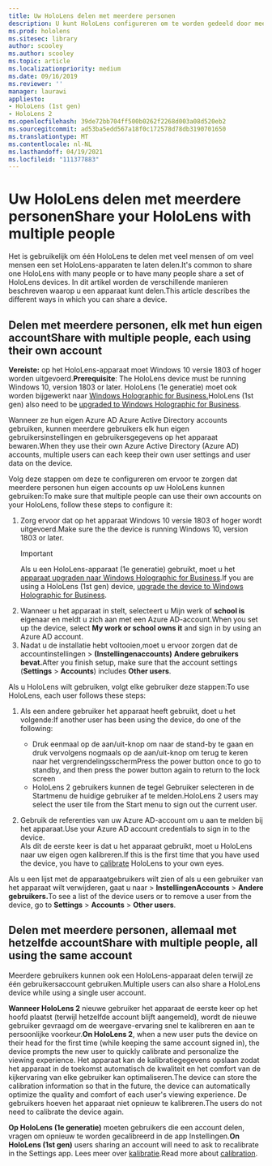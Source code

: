 ```yaml
---
title: Uw HoloLens delen met meerdere personen
description: U kunt HoloLens configureren om te worden gedeeld door meerdere Azure Active Directory-accounts of door meerdere gebruikers die één account gebruiken.
ms.prod: hololens
ms.sitesec: library
author: scooley
ms.author: scooley
ms.topic: article
ms.localizationpriority: medium
ms.date: 09/16/2019
ms.reviewer: ''
manager: laurawi
appliesto:
- HoloLens (1st gen)
- HoloLens 2
ms.openlocfilehash: 39de72bb704ff500b0262f2268d003a08d520eb2
ms.sourcegitcommit: ad53ba5edd567a18f0c172578d78db3190701650
ms.translationtype: MT
ms.contentlocale: nl-NL
ms.lasthandoff: 04/19/2021
ms.locfileid: "111377883"
---
```

# <a name="share-your-hololens-with-multiple-people"></a><span data-ttu-id="22cee-103">Uw HoloLens delen met meerdere personen</span><span class="sxs-lookup"><span data-stu-id="22cee-103">Share your HoloLens with multiple people</span></span>

<span data-ttu-id="22cee-104">Het is gebruikelijk om één HoloLens te delen met veel mensen of om veel mensen een set HoloLens-apparaten te laten delen.</span><span class="sxs-lookup"><span data-stu-id="22cee-104">It's common to share one HoloLens with many people or to have many people share a set of HoloLens devices.</span></span>  <span data-ttu-id="22cee-105">In dit artikel worden de verschillende manieren beschreven waarop u een apparaat kunt delen.</span><span class="sxs-lookup"><span data-stu-id="22cee-105">This article describes the different ways in which you can share a device.</span></span>

## <a name="share-with-multiple-people-each-using-their-own-account"></a><span data-ttu-id="22cee-106">Delen met meerdere personen, elk met hun eigen account</span><span class="sxs-lookup"><span data-stu-id="22cee-106">Share with multiple people, each using their own account</span></span>

<span data-ttu-id="22cee-107">**Vereiste:** op het HoloLens-apparaat moet Windows 10 versie 1803 of hoger worden uitgevoerd.</span><span class="sxs-lookup"><span data-stu-id="22cee-107">**Prerequisite**: The HoloLens device must be running Windows 10, version 1803 or later.</span></span>  <span data-ttu-id="22cee-108">HoloLens (1e generatie) moet ook worden bijgewerkt naar [Windows Holographic for Business.](hololens-upgrade-enterprise.md)</span><span class="sxs-lookup"><span data-stu-id="22cee-108">HoloLens (1st gen) also need to be [upgraded to Windows Holographic for Business](hololens-upgrade-enterprise.md).</span></span>

<span data-ttu-id="22cee-109">Wanneer ze hun eigen Azure AD Azure Active Directory accounts gebruiken, kunnen meerdere gebruikers elk hun eigen gebruikersinstellingen en gebruikersgegevens op het apparaat bewaren.</span><span class="sxs-lookup"><span data-stu-id="22cee-109">When they use their own Azure Active Directory (Azure AD) accounts, multiple users can each keep their own user settings and user data on the device.</span></span>

<span data-ttu-id="22cee-110">Volg deze stappen om deze te configureren om ervoor te zorgen dat meerdere personen hun eigen accounts op uw HoloLens kunnen gebruiken:</span><span class="sxs-lookup"><span data-stu-id="22cee-110">To make sure that multiple people can use their own accounts on your HoloLens, follow these steps to configure it:</span></span>

1. <span data-ttu-id="22cee-111">Zorg ervoor dat op het apparaat Windows 10 versie 1803 of hoger wordt uitgevoerd.</span><span class="sxs-lookup"><span data-stu-id="22cee-111">Make sure the the device is running Windows 10, version 1803 or later.</span></span>
   > [!IMPORTANT]
   > <span data-ttu-id="22cee-112">Als u een HoloLens-apparaat (1e generatie) gebruikt, moet u het [apparaat upgraden naar Windows Holographic for Business](hololens1-upgrade-enterprise.md).</span><span class="sxs-lookup"><span data-stu-id="22cee-112">If you are using a HoloLens (1st gen) device, [upgrade the device to Windows Holographic for Business](hololens1-upgrade-enterprise.md).</span></span>
1. <span data-ttu-id="22cee-113">Wanneer u het apparaat in stelt, selecteert u Mijn werk of **school is** eigenaar en meldt u zich aan met een Azure AD-account.</span><span class="sxs-lookup"><span data-stu-id="22cee-113">When you set up the device, select **My work or school owns it** and sign in by using an Azure AD account.</span></span>
1. <span data-ttu-id="22cee-114">Nadat u de installatie hebt voltooien,moet u ervoor zorgen dat de accountinstellingen  >  **(Instellingenaccounts)** **Andere gebruikers bevat.**</span><span class="sxs-lookup"><span data-stu-id="22cee-114">After you finish setup, make sure that the account settings (**Settings** > **Accounts**) includes **Other users**.</span></span>

<span data-ttu-id="22cee-115">Als u HoloLens wilt gebruiken, volgt elke gebruiker deze stappen:</span><span class="sxs-lookup"><span data-stu-id="22cee-115">To use HoloLens, each user follows these steps:</span></span>

1. <span data-ttu-id="22cee-116">Als een andere gebruiker het apparaat heeft gebruikt, doet u het volgende:</span><span class="sxs-lookup"><span data-stu-id="22cee-116">If another user has been using the device, do one of the following:</span></span>
   - <span data-ttu-id="22cee-117">Druk eenmaal op de aan/uit-knop om naar de stand-by te gaan en druk vervolgens nogmaals op de aan/uit-knop om terug te keren naar het vergrendelingsscherm</span><span class="sxs-lookup"><span data-stu-id="22cee-117">Press the power button once to go to standby, and then press the power button again to return to the lock screen</span></span>
   - <span data-ttu-id="22cee-118">HoloLens 2 gebruikers kunnen de tegel Gebruiker selecteren in de Startmenu de huidige gebruiker af te melden.</span><span class="sxs-lookup"><span data-stu-id="22cee-118">HoloLens 2 users may select the user tile from the Start menu to sign out the current user.</span></span>

1. <span data-ttu-id="22cee-119">Gebruik de referenties van uw Azure AD-account om u aan te melden bij het apparaat.</span><span class="sxs-lookup"><span data-stu-id="22cee-119">Use your Azure AD account credentials to sign in to the device.</span></span>  
    <span data-ttu-id="22cee-120">Als dit de eerste keer is dat u [](hololens-calibration.md) het apparaat gebruikt, moet u HoloLens naar uw eigen ogen kalibreren.</span><span class="sxs-lookup"><span data-stu-id="22cee-120">If this is the first time that you have used the device, you have to [calibrate](hololens-calibration.md) HoloLens to your own eyes.</span></span>

<span data-ttu-id="22cee-121">Als u een lijst met de apparaatgebruikers wilt zien of als u een gebruiker van het apparaat wilt verwijderen, gaat u naar  >  **InstellingenAccounts**  >  **Andere gebruikers.**</span><span class="sxs-lookup"><span data-stu-id="22cee-121">To see a list of the device users or to remove a user from the device, go to **Settings** > **Accounts** > **Other users**.</span></span>

## <a name="share-with-multiple-people-all-using-the-same-account"></a><span data-ttu-id="22cee-122">Delen met meerdere personen, allemaal met hetzelfde account</span><span class="sxs-lookup"><span data-stu-id="22cee-122">Share with multiple people, all using the same account</span></span>

<span data-ttu-id="22cee-123">Meerdere gebruikers kunnen ook een HoloLens-apparaat delen terwijl ze één gebruikersaccount gebruiken.</span><span class="sxs-lookup"><span data-stu-id="22cee-123">Multiple users can also share a HoloLens device while using a single user account.</span></span>

<span data-ttu-id="22cee-124">**Wanneer HoloLens 2** nieuwe gebruiker het apparaat de eerste keer op het hoofd plaatst (terwijl hetzelfde account blijft aangemeld), wordt de nieuwe gebruiker gevraagd om de weergave-ervaring snel te kalibreren en aan te persoonlijke voorkeur.</span><span class="sxs-lookup"><span data-stu-id="22cee-124">**On HoloLens 2**, when a new user puts the device on their head for the first time (while keeping the same account signed in), the device prompts the new user to quickly calibrate and personalize the viewing experience.</span></span> <span data-ttu-id="22cee-125">Het apparaat kan de kalibratiegegevens opslaan zodat het apparaat in de toekomst automatisch de kwaliteit en het comfort van de kijkervaring van elke gebruiker kan optimaliseren.</span><span class="sxs-lookup"><span data-stu-id="22cee-125">The device can store the calibration information so that in the future, the device can automatically optimize the quality and comfort of each user's viewing experience.</span></span> <span data-ttu-id="22cee-126">De gebruikers hoeven het apparaat niet opnieuw te kalibreren.</span><span class="sxs-lookup"><span data-stu-id="22cee-126">The users do not need to calibrate the device again.</span></span>

<span data-ttu-id="22cee-127">**Op HoloLens (1e generatie)** moeten gebruikers die een account delen, vragen om opnieuw te worden gecalibreerd in de app Instellingen.</span><span class="sxs-lookup"><span data-stu-id="22cee-127">**On HoloLens (1st gen)** users sharing an account will need to ask to recalibrate in the Settings app.</span></span>  <span data-ttu-id="22cee-128">Lees meer over [kalibratie](hololens-calibration.md).</span><span class="sxs-lookup"><span data-stu-id="22cee-128">Read more about [calibration](hololens-calibration.md).</span></span>
